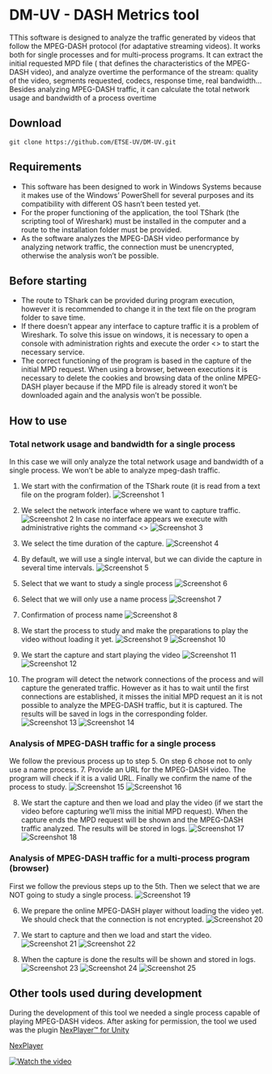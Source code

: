 # DM-UV - DASH Metrics tool

TThis software is designed to analyze the traffic generated by videos that follow the MPEG-DASH protocol (for adaptative streaming videos). It works both for single processes and for multi-process programs. It can extract the initial requested MPD file ( that defines the characteristics of the MPEG-DASH video), and analyze overtime the performance of the stream: quality of the video, segments requested, codecs, response time, real bandwidth…
Besides analyzing MPEG-DASH traffic, it can calculate the total network usage and bandwidth of a process overtime 

## Download 
```
git clone https://github.com/ETSE-UV/DM-UV.git
```

## Requirements
*	This software has been designed to work in Windows Systems because it makes use of the Windows’ PowerShell for several purposes and its compatibility with different OS hasn’t been tested yet. 
*	For the proper functioning of the application, the tool TShark (the scripting tool of Wireshark) must be installed in the computer and a route to the installation folder must be provided.
*	As the software analyzes the MPEG-DASH video performance by analyzing network traffic, the connection must be unencrypted, otherwise the analysis won’t be possible.

## Before starting
*	The route to TShark can be provided during program execution, however it is recommended to change it in the text file on the program folder to save time.
*	If there doesn’t appear any interface to capture traffic it is a problem of Wireshark. To solve this issue on windows, it is necessary to open a console with administration rights and execute the order <<sc start npcap>> to start the necessary service.
*	The correct functioning of the program is based in the capture of the initial MPD request. When using a browser, between executions it is necessary to delete the cookies and browsing data of the online MPEG-DASH player because if the MPD file is already stored it won’t be downloaded again and the analysis won’t be possible.


## How to use

### Total network usage and bandwidth for a single process
In this case we will only analyze the total network usage and bandwidth of a single process. We won’t be able to analyze mpeg-dash traffic.
1. We start with the confirmation of the TShark route (it is read from a text file on the program folder).
![Screenshot 1](https://raw.githubusercontent.com/ETSE-UV/DM-UV/master/Images/screenshot1.png)

2. We select the network interface where we want to capture traffic.
![Screenshot 2](https://raw.githubusercontent.com/ETSE-UV/DM-UV/master/Images/screenshot2.png)
In case no interface appears we execute with administrative rights the command <<sc start npcap>>
![Screenshot 3](https://raw.githubusercontent.com/ETSE-UV/DM-UV/master/Images/screenshot3.png)

3. We select the time duration of the capture.
![Screenshot 4](https://raw.githubusercontent.com/ETSE-UV/DM-UV/master/Images/screenshot4.png)

4. By default, we will use a single interval, but we can divide the capture in several time intervals.
![Screenshot 5](https://raw.githubusercontent.com/ETSE-UV/DM-UV/master/Images/screenshot5.png)

5. Select that we want to study a single process
![Screenshot 6](https://raw.githubusercontent.com/ETSE-UV/DM-UV/master/Images/screenshot6.png)

6. Select that we will only use a name process
![Screenshot 7](https://raw.githubusercontent.com/ETSE-UV/DM-UV/master/Images/screenshot7.png)
 
7. Confirmation of process name
![Screenshot 8](https://raw.githubusercontent.com/ETSE-UV/DM-UV/master/Images/screenshot8.png)
 
8. We start the process to study and make the preparations to play the video without loading it yet.
![Screenshot 9](https://raw.githubusercontent.com/ETSE-UV/DM-UV/master/Images/screenshot9.png)
![Screenshot 10](https://raw.githubusercontent.com/ETSE-UV/DM-UV/master/Images/screenshot10.png)
 
9. We start the capture and start playing the video
![Screenshot 11](https://raw.githubusercontent.com/ETSE-UV/DM-UV/master/Images/screenshot11.png)
![Screenshot 12](https://raw.githubusercontent.com/ETSE-UV/DM-UV/master/Images/screenshot12.png)

10. The program will detect the network connections of the process and will capture the generated traffic. However as it has to wait until the first connections are established, it misses the initial MPD request an it is not possible to analyze the MPEG-DASH traffic, but it is captured. The results will be saved in logs in the corresponding folder.
![Screenshot 13](https://raw.githubusercontent.com/ETSE-UV/DM-UV/master/Images/screenshot13.png)
![Screenshot 14](https://raw.githubusercontent.com/ETSE-UV/DM-UV/master/Images/screenshot14.png)
 
### Analysis of MPEG-DASH traffic for a single process
We follow the previous process up to step 5. On step 6 chose not to only use a name process.
7. Provide an URL for the MPEG-DASH video. The program will check if it is a valid URL. Finally we confirm the name of the process to study.
![Screenshot 15](https://raw.githubusercontent.com/ETSE-UV/DM-UV/master/Images/screenshot15.png)
![Screenshot 16](https://raw.githubusercontent.com/ETSE-UV/DM-UV/master/Images/screenshot16.png)

8. We start the capture and then we load and play the video (if we start the video before capturing we’ll miss the initial MPD request). When the capture ends the MPD request will be shown and the MPEG-DASH traffic analyzed. The results will be stored in logs.
![Screenshot 17](https://raw.githubusercontent.com/ETSE-UV/DM-UV/master/Images/screenshot17.png)
![Screenshot 18](https://raw.githubusercontent.com/ETSE-UV/DM-UV/master/Images/screenshot18.png)

### Analysis of MPEG-DASH traffic for a multi-process program (browser)
First we follow the previous steps up to the 5th. Then we select that we are NOT going to study a single process.
![Screenshot 19](https://raw.githubusercontent.com/ETSE-UV/DM-UV/master/Images/screenshot19.png)

6. We prepare the online MPEG-DASH player without loading the video yet. We should check that the connection is not encrypted.
![Screenshot 20](https://raw.githubusercontent.com/ETSE-UV/DM-UV/master/Images/screenshot20.png)

7. We start to capture and then we load and start the video.
![Screenshot 21](https://raw.githubusercontent.com/ETSE-UV/DM-UV/master/Images/screenshot21.png)
![Screenshot 22](https://raw.githubusercontent.com/ETSE-UV/DM-UV/master/Images/screenshot22.png)

8. When the  capture is done the results will be shown and stored in logs.
![Screenshot 23](https://raw.githubusercontent.com/ETSE-UV/DM-UV/master/Images/screenshot23.png)
![Screenshot 24](https://raw.githubusercontent.com/ETSE-UV/DM-UV/master/Images/screenshot24.png)
![Screenshot 25](https://raw.githubusercontent.com/ETSE-UV/DM-UV/master/Images/screenshot25.png)
 
## Other tools used during development
During the development of this tool we needed a single process capable of playing MPEG-DASH videos. After asking for permission, the tool we used was the plugin [NexPlayer™ for Unity](https://github.com/NexPlayer/NexPlayer_Unity_Plugin) 

[NexPlayer](https://www.nexplayersdk.com/)

[![Watch the video](https://img.youtube.com/vi/T-D1KVIuvjA/maxresdefault.jpg)](https://youtu.be/T-D1KVIuvjA)
